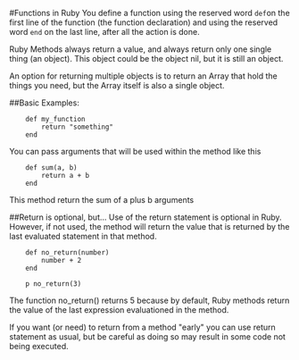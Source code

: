 #Functions in Ruby
You define a function using the reserved word `def`on the first line of the function (the function declaration) and using the reserved word `end` on the last line, after all the action is done. 

Ruby Methods always return a value, and always return only one single thing (an object). This object could be the object nil, but it is still an object. 

An option for returning multiple objects is to return an Array that hold the things you need, but the Array itself is also a single object.  

##Basic Examples:

```
	def my_function
  		return "something"
	end
```

You can pass arguments that will be used within the method like this

```
	def sum(a, b)
  		return a + b
	end
```

This method return the sum of a plus b arguments

##Return is optional, but...
Use of the return statement is optional in Ruby. However, if not used, the method will return the value that is returned by the last evaluated statement in that method.

```
	def no_return(number)
 		number + 2
	end

	p no_return(3) 
```

The function no_return() returns 5 because by default, Ruby methods return the value of the last expression evaluationed in the method. 

If you want (or need) to return from a method "early" you can use return statement as usual, but be careful as doing so may result in some code not being executed. 